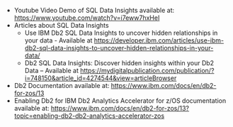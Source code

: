 - Youtube Video Demo of SQL Data Insights available at: https://www.youtube.com/watch?v=i7eww7hxHeI
- Articles about SQL Data Insights
  - Use IBM Db2 SQL Data Insights to uncover hidden relationships in your data - Available at https://developer.ibm.com/articles/use-ibm-db2-sql-data-insights-to-uncover-hidden-relationships-in-your-data/
  - Db2 SQL Data Insights: Discover hidden insights within your Db2 Data – Available at https://mydigitalpublication.com/publication/?i=748150&article_id=4274544&view=articleBrowser
- Db2 Documentation available at: https://www.ibm.com/docs/en/db2-for-zos/13
- Enabling Db2 for IBM Db2 Analytics Accelerator for z/OS documentation available at: https://www.ibm.com/docs/en/db2-for-zos/13?topic=enabling-db2-db2-analytics-accelerator-zos
